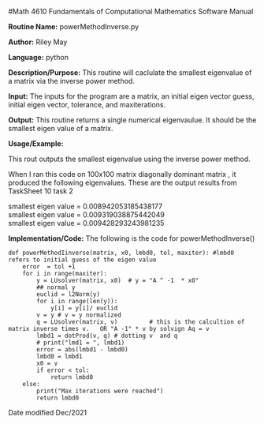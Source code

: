 #Math 4610 Fundamentals of Computational Mathematics Software Manual


**Routine Name:**           powerMethodInverse.py

**Author:** Riley May

**Language:** python

**Description/Purpose:** This routine will caclulate the smallest eigenvalue of a matrix via the  inverse power method. 

**Input:** The inputs for the program are a matrix, an initial eigen vector guess, initial eigen vector, tolerance, and maxiterations. 

**Output:** This routine returns a single numerical eigenvaulue. It should be the smallest eigen value of a matrix. 

**Usage/Example:**

This rout outputs the smallest eigenvalue using the inverse power method. 

When I ran this code on 100x100 matrix diagonally dominant matrix , it produced the following eigenvalues.
These are the output results from TaskSheet 10 task 2

smallest eigen value =  0.008942053185438177   
smallest eigen value =  0.009319038875442049                                     
smallest eigen value =  0.009428293243981235                                

**Implementation/Code:** The following is the code for powerMethodInverse()

    def powerMethodIinverse(matrix, x0, lmbd0, tol, maxiter): #lmbd0 refers to initial guess of the eigen value
        error  = tol +1
        for i in range(maxiter):
            y = LUsolver(matrix, x0)  # y = "A ^ -1  * x0"
            ## normal y
            euclid = l2Norm(y)
            for i in range(len(y)):
                y[i] = y[i]/ euclid
            v = y # v = y normalized
            q = LUsolver(matrix, v)         # this is the calcultion of matrix inverse times v.   OR "A -1" * v by solvign Aq = v
            lmbd1 = dotProd(v, q) # dotting v  and q    
            # print("lmd1 = ", lmbd1)
            error = abs(lmbd1 - lmbd0)
            lmbd0 = lmbd1
            x0 = v
            if error < tol:
                return lmbd0
        else:
            print("Max iterations were reached")
            return lmbd0


Date modified Dec/2021
